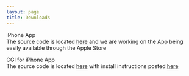 ```yaml
---
layout: page
title: Downloads
---
```


<p>iPhone App<br>
The source code is located <a href="https://github.com/collectyourdata/CYD-iPhone-App">here</a> and we are working on the App being easily available through the Apple Store
</p>

<p>CGI for iPhone App<br>
The source code is located <a href="https://github.com/collectyourdata/CYD-iPhone-CGI">here</a> with install instructions posted <a href="http://www.collectyourdata.com/howto/2016/06/08/first-howto/">here</a>
</p>
